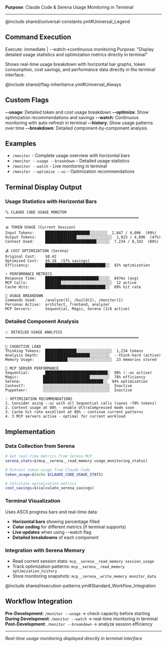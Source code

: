 **Purpose**: Claude Code & Serena Usage Monitoring in Terminal

---

@include shared/universal-constants.yml#Universal_Legend

## Command Execution
Execute: immediate | --watch→continuous monitoring
Purpose: "Display detailed usage statistics and optimization metrics directly in terminal"

Shows real-time usage breakdown with horizontal bar graphs, token consumption, cost savings, and performance data directly in the terminal interface.

@include shared/flag-inheritance.yml#Universal_Always

## Custom Flags
**--usage**: Detailed token and cost usage breakdown
**--optimize**: Show optimization recommendations and savings
**--watch**: Continuous monitoring with auto-refresh in terminal
**--history**: Show usage patterns over time
**--breakdown**: Detailed component-by-component analysis

## Examples
- `/monitor` - Complete usage overview with horizontal bars
- `/monitor --usage --breakdown` - Detailed usage statistics
- `/monitor --watch` - Live monitoring in terminal
- `/monitor --optimize --uc` - Optimization recommendations

## Terminal Display Output

### Usage Statistics with Horizontal Bars
```
🔍 CLAUDE CODE USAGE MONITOR
════════════════════════════════════════════════════════════

📊 TOKEN USAGE (Current Session)
Input Tokens:     ████████████████████░░░░░░░░  2,847 / 4,096  (69%)
Output Tokens:    ██████████████░░░░░░░░░░░░░░░░  1,923 / 4,096  (47%)
Context Used:     ███████████████████████░░░░░░  7,234 / 8,192  (88%)

💰 COST OPTIMIZATION (Serena)
Original Cost:    $0.42
Optimized Cost:   $0.18  (57% savings)
Efficiency:       ███████████████████████████░░  92% optimization

⚡ PERFORMANCE METRICS
Response Time:    ████████████████████████░░░░░  847ms (avg)
MCP Calls:        ███████░░░░░░░░░░░░░░░░░░░░░░░  12 active
Cache Hits:       ███████████████████████████░░  89% hit rate

🎯 USAGE BREAKDOWN
Commands Used:    /analyze(3), /build(2), /monitor(1)
Personas Active:  architect, frontend, analyzer
MCP Servers:      Sequential, Magic, Serena (3/6 active)
```

### Detailed Component Analysis
```
📈 DETAILED USAGE ANALYSIS
════════════════════════════════════════════════════════════

🧠 COGNITIVE LOAD
Thinking Tokens:  ██████████████░░░░░░░░░░░░░░░░  1,234 tokens
Analysis Depth:   ████████████████████░░░░░░░░░  --think-hard (active)
Memory Usage:     ██████████░░░░░░░░░░░░░░░░░░░░  23 memories stored

🔧 MCP SERVER PERFORMANCE
Sequential:       ████████████████████████████░  98% (--uc active)
Magic:           █████████████████████░░░░░░░░░  78% efficiency  
Serena:          ███████████████████████████░░  94% optimization
Context7:        ░░░░░░░░░░░░░░░░░░░░░░░░░░░░░░  Inactive
Puppeteer:       ░░░░░░░░░░░░░░░░░░░░░░░░░░░░░░  Inactive

💡 OPTIMIZATION RECOMMENDATIONS
1. Consider using --uc with all Sequential calls (saves ~70% tokens)
2. Context usage at 88% - enable UltraCompressed mode soon
3. Cache hit rate excellent at 89% - continue current patterns
4. 3 MCP servers active - optimal for current workload
```

## Implementation

### Data Collection from Serena
```bash
# Get real-time metrics from Serena MCP
serena_stats=$(mcp__serena__read_memory usage_monitoring_status)

# Extract token usage from Claude Code
token_usage=$(echo $CLAUDE_CODE_USAGE_STATS)

# Calculate optimization metrics
cost_savings=$(calculate_serena_savings)
```

### Terminal Visualization
Uses ASCII progress bars and real-time data:
- **Horizontal bars** showing percentage filled
- **Color coding** for different metrics (if terminal supports)
- **Live updates** when using --watch flag
- **Detailed breakdowns** of each component

### Integration with Serena Memory
- Read current session stats: `mcp__serena__read_memory session_usage`
- Track optimization patterns: `mcp__serena__read_memory optimization_history` 
- Store monitoring snapshots: `mcp__serena__write_memory monitor_data`

@include shared/execution-patterns.yml#Standard_Workflow_Integration

## Workflow Integration
**Pre-Development**: `/monitor --usage` → check capacity before starting
**During Development**: `/monitor --watch` → real-time monitoring in terminal
**Post-Development**: `/monitor --breakdown` → analyze session efficiency

---
*Real-time usage monitoring displayed directly in terminal interface*